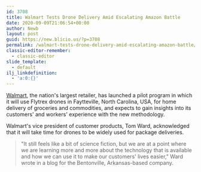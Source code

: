 ```yaml
---
id: 3708
title: Walmart Tests Drone Delivery Amid Escalating Amazon Battle
date: 2020-09-09T21:06:54+00:00
author: Newb
layout: post
guid: https://new.blicio.us/?p=3708
permalink: /walmart-tests-drone-delivery-amid-escalating-amazon-battle/
classic-editor-remember:
  - classic-editor
slide_template:
  - default
ilj_linkdefinition:
  - 'a:0:{}'
---
```

[Walmart](https://www.bloomberg.com/news/articles/2020-09-09/walmart-tests-drone-delivery-amid-escalating-battle-with-amazon), the nation's largest retailer, has launched a pilot program in which it will use Flytrex drones in Faytteville, North Carolina, USA, for home delivery of groceries and commodities, and expects to gain insights into its customers' and workers' experience with the new methodology.

Walmart's vice president of customer products, Tom Ward, acknowledged that it will take time for drones to be widely used for package deliveries.

> "It still feels like a bit of science fiction, but we are at a point where we are learning more and more about the technology that is available and how we can use it to make our customers' lives easier," Ward wrote in a blog for the Bentonville, Arkansas-based company.
